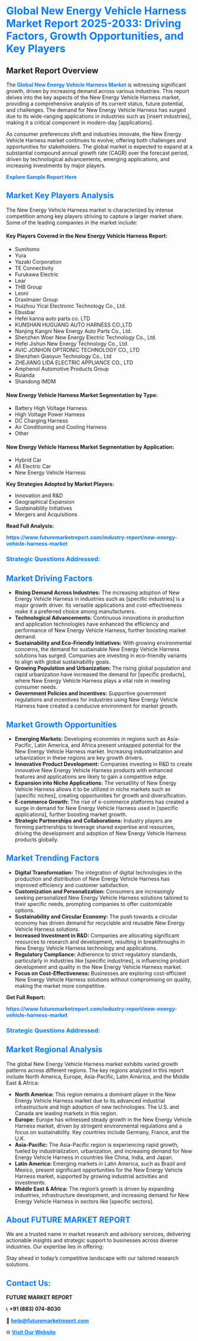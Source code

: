 <h1 style="color: #007BFF;">Global New Energy Vehicle Harness Market Report 2025-2033: Driving Factors, Growth Opportunities, and Key Players</h1>

<section id="overview">
<h2>Market Report Overview</h2>
<p>The <a href="https://www.futuremarketreport.com/industry-report/new-energy-vehicle-harness-market" style="color: #007BFF; text-decoration: none;"><strong>Global New Energy Vehicle Harness Market</strong></a> is witnessing significant growth, driven by increasing demand across various industries. This report delves into the key aspects of the New Energy Vehicle Harness market, providing a comprehensive analysis of its current status, future potential, and challenges. The demand for New Energy Vehicle Harness has surged due to its wide-ranging applications in industries such as [insert industries], making it a critical component in modern-day [applications].</p>
<p>As consumer preferences shift and industries innovate, the New Energy Vehicle Harness market continues to evolve, offering both challenges and opportunities for stakeholders. The global market is expected to expand at a substantial compound annual growth rate (CAGR) over the forecast period, driven by technological advancements, emerging applications, and increasing investments by major players.</p>
</section>

<section id="overview">
<p><a href="https://www.futuremarketreport.com/request-sample/reportId=126021" style="color: #007BFF; text-decoration: none;"><strong>Explore Sample Report Here</strong></a></p>
</section>

<section id="key-players">
<h2 style="color: #007BFF;">Market Key Players Analysis</h2>
<p>The New Energy Vehicle Harness market is characterized by intense competition among key players striving to capture a larger market share. Some of the leading companies in the market include:</p>
<h4>Key Players Covered in the New Energy Vehicle Harness Report:</h4>
<ul><li>Sumitomo</li><li>Yura</li><li>Yazaki Corporation</li><li>TE Connectivity</li><li>Furukawa Electric</li><li>Lear</li><li>THB Group</li><li>Leoni</li><li>Draxlmaier Group</li><li>Huizhou Yicai Electronic Technology Co., Ltd.</li><li>Ebusbar</li><li>Hefei kanna auto parts co. LTD</li><li>KUNSHAN HUGUANG AUTO HARNESS CO.,LTD</li><li>Nanjing Kangni New Energy Auto Parts Co., Ltd.</li><li>Shenzhen Woer New Energy Electric Technology Co., Ltd.</li><li>Hefei Jishun New Energy Technology Co., Ltd.</li><li>AVIC JONHON OPTRONIC TECHNOLOGY CO., LTD</li><li>Shenzhen Qiaoyun Technology Co., Ltd</li><li>ZHEJIANG LIDA ELECTRIC APPLIANCE CO., LTD</li><li>Amphenol Automotive Products Group</li><li>Ruianda</li><li>Shandong IMDM</li></ul>
<h4>New Energy Vehicle Harness Market Segmentation by Type:</h4>
<ul><li>Battery High Voltage Harness</li><li>High Voltage Power Harness</li><li>DC Charging Harness</li><li>Air Conditioning and Cooling Harness</li><li>Other</li></ul>

<h4>New Energy Vehicle Harness Market Segmentation by Application:</h4>
<ul><li>Hybrid Car</li><li>All Electric Car</li><li>New Energy Vehicle Harness</li></ul>
<p><strong>Key Strategies Adopted by Market Players:</strong></p>
<ul>
<li>Innovation and R&D</li>
<li>Geographical Expansion</li>
<li>Sustainability Initiatives</li>
<li>Mergers and Acquisitions</li>
</ul>
</section>

<section>
<p><strong>Read Full Analysis: </strong></p><a href="https://www.futuremarketreport.com/industry-report/new-energy-vehicle-harness-market" style="color: #007BFF; text-decoration: none;"><strong>https://www.futuremarketreport.com/industry-report/new-energy-vehicle-harness-market</strong></a>
<h3 style="color: #007BFF;">Strategic Questions Addressed:</h3>
</section>

<section id="driving-factors">
<h2 style="color: #007BFF;">Market Driving Factors</h2>
<ul>
<li><strong>Rising Demand Across Industries:</strong> The increasing adoption of New Energy Vehicle Harness in industries such as [specific industries] is a major growth driver. Its versatile applications and cost-effectiveness make it a preferred choice among manufacturers.</li>
<li><strong>Technological Advancements:</strong> Continuous innovations in production and application technologies have enhanced the efficiency and performance of New Energy Vehicle Harness, further boosting market demand.</li>
<li><strong>Sustainability and Eco-Friendly Initiatives:</strong> With growing environmental concerns, the demand for sustainable New Energy Vehicle Harness solutions has surged. Companies are investing in eco-friendly variants to align with global sustainability goals.</li>
<li><strong>Growing Population and Urbanization:</strong> The rising global population and rapid urbanization have increased the demand for [specific products], where New Energy Vehicle Harness plays a vital role in meeting consumer needs.</li>
<li><strong>Government Policies and Incentives:</strong> Supportive government regulations and incentives for industries using New Energy Vehicle Harness have created a conducive environment for market growth.</li>
</ul>
</section>

<section id="growth-opportunities">
<h2 style="color: #007BFF;">Market Growth Opportunities</h2>
<ul>
<li><strong>Emerging Markets:</strong> Developing economies in regions such as Asia-Pacific, Latin America, and Africa present untapped potential for the New Energy Vehicle Harness market. Increasing industrialization and urbanization in these regions are key growth drivers.</li>
<li><strong>Innovative Product Development:</strong> Companies investing in R&D to create innovative New Energy Vehicle Harness products with enhanced features and applications are likely to gain a competitive edge.</li>
<li><strong>Expansion into Niche Applications:</strong> The versatility of New Energy Vehicle Harness allows it to be utilized in niche markets such as [specific niches], creating opportunities for growth and diversification.</li>
<li><strong>E-commerce Growth:</strong> The rise of e-commerce platforms has created a surge in demand for New Energy Vehicle Harness used in [specific applications], further boosting market growth.</li>
<li><strong>Strategic Partnerships and Collaborations:</strong> Industry players are forming partnerships to leverage shared expertise and resources, driving the development and adoption of New Energy Vehicle Harness products globally.</li>
</ul>
</section>

<section id="trending-factors">
<h2 style="color: #007BFF;">Market Trending Factors</h2>
<ul>
<li><strong>Digital Transformation:</strong> The integration of digital technologies in the production and distribution of New Energy Vehicle Harness has improved efficiency and customer satisfaction.</li>
<li><strong>Customization and Personalization:</strong> Consumers are increasingly seeking personalized New Energy Vehicle Harness solutions tailored to their specific needs, prompting companies to offer customizable options.</li>
<li><strong>Sustainability and Circular Economy:</strong> The push towards a circular economy has driven demand for recyclable and reusable New Energy Vehicle Harness solutions.</li>
<li><strong>Increased Investment in R&D:</strong> Companies are allocating significant resources to research and development, resulting in breakthroughs in New Energy Vehicle Harness technology and applications.</li>
<li><strong>Regulatory Compliance:</strong> Adherence to strict regulatory standards, particularly in industries like [specific industries], is influencing product development and quality in the New Energy Vehicle Harness market.</li>
<li><strong>Focus on Cost-Effectiveness:</strong> Businesses are exploring cost-efficient New Energy Vehicle Harness solutions without compromising on quality, making the market more competitive.</li>
</ul>
</section>

<section>
<p><strong>Get Full Report: </strong></p><a href="https://www.futuremarketreport.com/industry-report/new-energy-vehicle-harness-market" style="color: #007BFF; text-decoration: none;"><strong>https://www.futuremarketreport.com/industry-report/new-energy-vehicle-harness-market</strong></a>
<h3 style="color: #007BFF;">Strategic Questions Addressed:</h3>
</section>


<section id="regional-analysis">
<h2 style="color: #007BFF;">Market Regional Analysis</h2>
<p>The global New Energy Vehicle Harness market exhibits varied growth patterns across different regions. The key regions analyzed in this report include North America, Europe, Asia-Pacific, Latin America, and the Middle East & Africa:</p>
<ul>
<li><strong>North America:</strong> This region remains a dominant player in the New Energy Vehicle Harness market due to its advanced industrial infrastructure and high adoption of new technologies. The U.S. and Canada are leading markets in this region.</li>
<li><strong>Europe:</strong> Europe has witnessed steady growth in the New Energy Vehicle Harness market, driven by stringent environmental regulations and a focus on sustainability. Key countries include Germany, France, and the U.K.</li>
<li><strong>Asia-Pacific:</strong> The Asia-Pacific region is experiencing rapid growth, fueled by industrialization, urbanization, and increasing demand for New Energy Vehicle Harness in countries like China, India, and Japan.</li>
<li><strong>Latin America:</strong> Emerging markets in Latin America, such as Brazil and Mexico, present significant opportunities for the New Energy Vehicle Harness market, supported by growing industrial activities and investments.</li>
<li><strong>Middle East & Africa:</strong> The region’s growth is driven by expanding industries, infrastructure development, and increasing demand for New Energy Vehicle Harness in sectors like [specific sectors].</li>
</ul>
</section>

<footer>
<h2 style="color: #007BFF;">About FUTURE MARKET REPORT</h2>
<p>We are a trusted name in market research and advisory services, delivering actionable insights and strategic support to businesses across diverse industries. Our expertise lies in offering:</p>

<p>Stay ahead in today’s competitive landscape with our tailored research solutions.</p>

<h2 style="color: #007BFF;">Contact Us:</h2>
<p><strong>FUTURE MARKET REPORT</strong></p>
<p>📞 <strong>+91 (883) 074-8030</strong></p>
<p>📧 <strong><a href="mailto:help@futuremarketreport.com" style="color: #007BFF;">help@futuremarketreport.com</a></strong></p>
<p>🌐 <strong><a href="https://www.futuremarketreport.com/" style="color: #007BFF;">Visit Our Website</a></strong></p>
</footer>